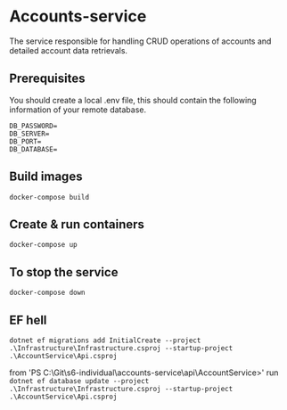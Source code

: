 # Accounts-service

The service responsible for handling CRUD operations of accounts and detailed account data retrievals.

## Prerequisites

You should create a local .env file, this should contain the following information of your remote database.

```DB_USERID=
DB_PASSWORD=
DB_SERVER=
DB_PORT=
DB_DATABASE=
```

## Build images

``docker-compose build``

## Create & run containers

``docker-compose up``

## To stop the service

``docker-compose down``

## EF hell

``dotnet ef migrations add InitialCreate --project .\Infrastructure\Infrastructure.csproj --startup-project .\AccountService\Api.csproj``

from 'PS C:\Git\s6-individual\accounts-service\api\AccountService>' run
``dotnet ef database update --project .\Infrastructure\Infrastructure.csproj --startup-project .\AccountService\Api.csproj``
